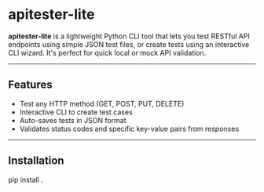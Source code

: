 # apitester-lite

**apitester-lite** is a lightweight Python CLI tool that lets you test RESTful API endpoints using simple JSON test files, or create tests using an interactive CLI wizard. It's perfect for quick local or mock API validation.

---

## Features

- Test any HTTP method (GET, POST, PUT, DELETE)
- Interactive CLI to create test cases
- Auto-saves tests in JSON format
- Validates status codes and specific key-value pairs from responses


---

## Installation
pip install .
